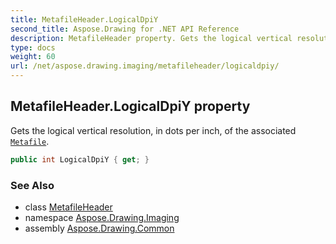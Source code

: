 ```yaml
---
title: MetafileHeader.LogicalDpiY
second_title: Aspose.Drawing for .NET API Reference
description: MetafileHeader property. Gets the logical vertical resolution in dots per inch of the associated Metafile
type: docs
weight: 60
url: /net/aspose.drawing.imaging/metafileheader/logicaldpiy/
---
```

## MetafileHeader.LogicalDpiY property

Gets the logical vertical resolution, in dots per inch, of the associated [`Metafile`](../../metafile/).

```csharp
public int LogicalDpiY { get; }
```

### See Also

* class [MetafileHeader](../)
* namespace [Aspose.Drawing.Imaging](../../metafileheader/)
* assembly [Aspose.Drawing.Common](../../../)


